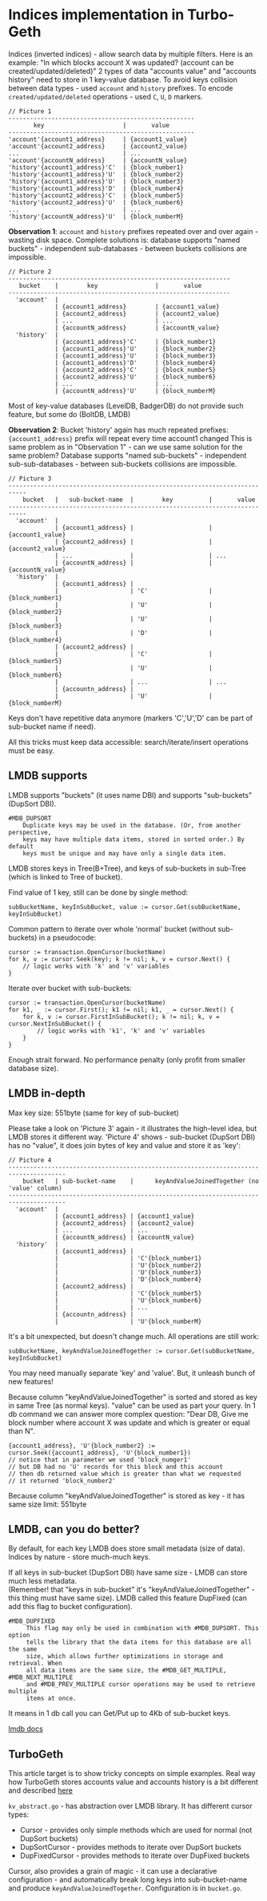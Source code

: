 Indices implementation in Turbo-Geth
====================================

Indices (inverted indices) - allow search data by multiple filters. 
Here is an example: "In which blocks account X was updated? (account can be created/updated/deleted)"
2 types of data "accounts value" and "accounts history" need to store in 1 key-value database.
To avoid keys collision between data types - used `account` and `history` prefixes.
To encode `created/updated/deleted` operations - used `C`, `U`, `D` markers. 

```
// Picture 1  
----------------------------------------------------
       key                      |       value
----------------------------------------------------
'account'{account1_address}     | {account1_value}
'account'{account2_address}     | {account2_value}
...                             | ...
'account'{accountN_address}     | {accountN_value}
'history'{account1_address}'C'  | {block_number1}
'history'{account1_address}'U'  | {block_number2}
'history'{account1_address}'U'  | {block_number3}
'history'{account1_address}'D'  | {block_number4}
'history'{account2_address}'C'  | {block_number5}
'history'{account2_address}'U'  | {block_number6}
...                             | ...
'history'{accountN_address}'U'  | {block_numberM}
```

**Observation 1**: `account` and `history` prefixes repeated over and over again - wasting disk space.
Complete solutions is: database supports "named buckets" - independent sub-databases - between buckets collisions are impossible.

```
// Picture 2
--------------------------------------------------------------
   bucket    |        key                |       value
--------------------------------------------------------------
  'account'  |
             | {account1_address}        | {account1_value}
             | {account2_address}        | {account2_value}
             | ...                       | ...
             | {accountN_address}        | {accountN_value}
  'history'  | 
             | {account1_address}'C'     | {block_number1}
             | {account1_address}'U'     | {block_number2}
             | {account1_address}'U'     | {block_number3}
             | {account1_address}'D'     | {block_number4}
             | {account2_address}'C'     | {block_number5}
             | {account2_address}'U'     | {block_number6}
             | ...                       | ...
             | {accountN_address}'U'     | {block_numberM}
```
Most of key-value databases (LevelDB, BadgerDB) do not provide such feature, but some do (BoltDB, LMDB)

**Observation 2**: Bucket 'history' again has much repeated prefixes: `{account1_address}` prefix will repeat every time account1 changed
This is same problem as in "Observation 1" - can we use same solution for the same problem?
Database supports "named sub-buckets" - independent sub-sub-databases - between sub-buckets collisions are impossible.

```
// Picture 3
---------------------------------------------------------------------------
    bucket   |   sub-bucket-name  |        key          |       value
---------------------------------------------------------------------------
  'account'  |
             | {account1_address} |                     | {account1_value}
             | {account2_address} |                     | {account2_value}
             | ...                |                     | ...
             | {accountN_address} |                     | {accountN_value}
  'history'  | 
             | {account1_address} |
             |                    | 'C'                 | {block_number1}
             |                    | 'U'                 | {block_number2}
             |                    | 'U'                 | {block_number3}
             |                    | 'D'                 | {block_number4}
             | {account2_address} |
             |                    | 'C'                 | {block_number5}
             |                    | 'U'                 | {block_number6}
             |                    | ...                 | ...
             | {accountn_address} |                
             |                    | 'U'                 | {block_numberM}
```

Keys don't have repetitive data anymore (markers 'C','U','D' can be part of sub-bucket name if need).

All this tricks must keep data accessible: search/iterate/insert operations must be easy.    

LMDB supports 
-------------
 
LMDB supports "buckets" (it uses name DBI) and supports "sub-buckets" (DupSort DBI).
```
#MDB_DUPSORT
    Duplicate keys may be used in the database. (Or, from another perspective,
    keys may have multiple data items, stored in sorted order.) By default
    keys must be unique and may have only a single data item.
``` 

LMDB stores keys in Tree(B+Tree), and keys of sub-buckets in sub-Tree (which is linked to Tree of bucket).

Find value of 1 key, still can be done by single method:  
```
subBucketName, keyInSubBucket, value := cursor.Get(subBucketName, keyInSubBucket)
```

Common pattern to iterate over whole 'normal' bucket (without sub-buckets) in a pseudocode:
```
cursor := transaction.OpenCursor(bucketName)
for k, v := cursor.Seek(key); k != nil; k, v = cursor.Next() {
    // logic works with 'k' and 'v' variables
} 
```

Iterate over bucket with sub-buckets: 
```
cursor := transaction.OpenCursor(bucketName)
for k1, _ := cursor.First(); k1 != nil; k1, _ = cursor.Next() {
    for k, v := cursor.FirstInSubBucket(); k != nil; k, v = cursor.NextInSubBucket() {
        // logic works with 'k1', 'k' and 'v' variables
    } 
} 
```

Enough strait forward. No performance penalty (only profit from smaller database size).

LMDB in-depth
-------------
 
Max key size: 551byte (same for key of sub-bucket)

Please take a look on 'Picture 3' again - it illustrates the high-level idea, but LMDB stores it different way. 
'Picture 4' shows - sub-bucket (DupSort DBI) has no "value", it does join bytes of key and value and store it as 'key': 

```
// Picture 4
--------------------------------------------------------------------------------------
    bucket   | sub-bucket-name    |      keyAndValueJoinedTogether (no 'value' column)
--------------------------------------------------------------------------------------
  'account'  |
             | {account1_address} | {account1_value}   
             | {account2_address} | {account2_value}
             | ...                | ...               
             | {accountN_address} | {accountN_value}
  'history'  | 
             | {account1_address} |
             |                    | 'C'{block_number1}
             |                    | 'U'{block_number2}
             |                    | 'U'{block_number3}
             |                    | 'D'{block_number4}
             | {account2_address} |
             |                    | 'C'{block_number5}
             |                    | 'U'{block_number6}
             |                    | ...
             | {accountn_address} |                
             |                    | 'U'{block_numberM}
```

It's a bit unexpected, but doesn't change much. All operations are still work:
```
subBucketName, keyAndValueJoinedTogether := cursor.Get(subBucketName, keyInSubBucket)
```

You may need manually separate 'key' and 'value'. But, it unleash bunch of new features!

Because column "keyAndValueJoinedTogether" is sorted and stored as key in same Tree (as normal keys). 
"value" can be used as part your query. In 1 db command we can answer more complex question:
"Dear DB, Give me block number where account X was update and which is greater or equal than N".
```
{account1_address}, 'U'{block_number2} := cursor.Seek({account1_address}, 'U'{block_number1})
// notice that in parameter we used 'block_numger1' 
// but DB had no 'U' records for this block and this account
// then db returned value which is greater than what we requested 
// it returned 'block_number2' 
```

Because column "keyAndValueJoinedTogether" is stored as key - it has same size limit: 551byte 

LMDB, can you do better?
------------------------

By default, for each key LMDB does store small metadata (size of data). 
Indices by nature - store much-much keys.

If all keys in sub-bucket (DupSort DBI) have same size - LMDB can store much less metadata.  
(Remember! that "keys in sub-bucket" it's "keyAndValueJoinedTogether" - this thing must have same size).
LMDB called this feature DupFixed (can add this flag to bucket configuration).

```
#MDB_DUPFIXED
	 This flag may only be used in combination with #MDB_DUPSORT. This option
	 tells the library that the data items for this database are all the same
	 size, which allows further optimizations in storage and retrieval. When
	 all data items are the same size, the #MDB_GET_MULTIPLE, #MDB_NEXT_MULTIPLE
	 and #MDB_PREV_MULTIPLE cursor operations may be used to retrieve multiple
	 items at once.
```

It means in 1 db call you can Get/Put up to 4Kb of sub-bucket keys. 

[lmdb docs](https://github.com/ledgerwatch/lmdb-go/blob/master/lmdb/lmdb.h)

TurboGeth
---------

This article target is to show tricky concepts on simple examples. 
Real way how TurboGeth stores accounts value and accounts history is a bit different and described [here](./db_walkthrough.MD#bucket-history-of-accounts)    
 

`kv_abstract.go` - has abstraction over LMDB library. It has different cursor types:
- Cursor - provides only simple methods which are used for normal (not DupSort buckets)
- DupSortCursor - provides methods to iterate over DupSort buckets  
- DupFixedCursor - provides methods to iterate over DupFixed buckets

Cursor, also provides a grain of magic - it can use a declarative configuration - and automatically break 
long keys into sub-bucket-name and produce `keyAndValueJoinedTogether`. Configuration is in `bucket.go`.    


